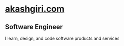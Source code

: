 # [akashgiri.com](https://akashgiri.com/)
## Software Engineer
I learn, design, and code software products and services
